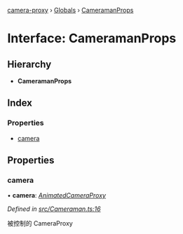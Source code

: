 [camera-proxy](../README.md) › [Globals](../globals.md) › [CameramanProps](cameramanprops.md)

# Interface: CameramanProps

## Hierarchy

* **CameramanProps**

## Index

### Properties

* [camera](cameramanprops.md#camera)

## Properties

###  camera

• **camera**: *[AnimatedCameraProxy](../classes/animatedcameraproxy.md)*

*Defined in [src/Cameraman.ts:16](https://github.com/alibaba/camera-proxy/blob/a412c7e/src/Cameraman.ts#L16)*

被控制的 CameraProxy
